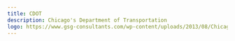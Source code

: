 ```yaml
---
title: CDOT
description: Chicago's Department of Transportation
logo: https://www.gsg-consultants.com/wp-content/uploads/2013/08/Chicago-Department-of-Transportation.jpg
---
```

